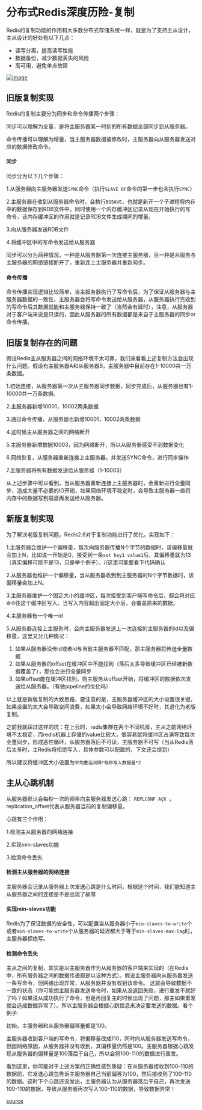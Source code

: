 # 分布式Redis深度历险-复制

Redis的复制功能的作用和大多数分布式存储系统一样，就是为了支持主从设计，主从设计的好处有以下几点：

- 读写分离，提高读写性能
- 数据备份，减少数据丢失的风险
- 高可用，避免单点故障

[![image](https://camo.githubusercontent.com/816063f591c874833313a69eb24200e0972a4114/68747470733a2f2f757365722d676f6c642d63646e2e786974752e696f2f323031382f392f332f313635396434633739656637376234623f773d38343226683d33333826663d706e6726733d3138393639)](https://camo.githubusercontent.com/816063f591c874833313a69eb24200e0972a4114/68747470733a2f2f757365722d676f6c642d63646e2e786974752e696f2f323031382f392f332f313635396434633739656637376234623f773d38343226683d33333826663d706e6726733d3138393639)

## 旧版复制实现

Redis的复制主要分为同步和命令传播两个步骤：

同步可以理解为全量，是将主服务器某一时刻的所有数据全部同步到从服务器。

命令传播可以理解为增量，当主服务器数据被修改时，主服务器向从服务器发送对应的数据修改命令。

#### 同步

同步分为以下几个步骤：

1.从服务器向主服务器发送`SYNC`命令（执行`SLAVE OF`命令的第一步也会执行`SYNC`）

2.主服务器在收到从服务器命令时，会执行`BGSAVE`，也就是新开一个子进程将内存中的数据保存到RDB文件中。同时使用一个内存缓冲区记录从现在开始执行的写命令，该内存缓冲区的作用就是记录RDB文件生成期间的增量。

3.向从服务器发送RDB文件

4.将缓冲区中的写命令发送给从服务器

同步可以分为两种情况，一种是从服务器第一次连接主服务器，另一种是从服务与主服务器的网络链接断开了，重新连上主服务器并重新同步。

#### 命令传播

命令传播实现逻辑比较简单，当主服务器执行了写命令后，为了保证从服务器与主服务器数据的一致性，主服务器会将写命令发送给从服务器，从服务器执行完收到的写命令后其数据就能和主服务器保持一致了（当然会有延时），注意，从服务器对于客户端来说是只读的，因此从服务器的所有数据都是来自于主服务器的同步or命令传播。

## 旧版复制存在的问题

假设Redis主从服务器之间的网络环境不太可靠，我们来看看上述复制方法会出现什么问题。假设有主服务器A和从服务器B，主服务器中目前存在1-10000共一万条数据。

1.初始连接，从服务器第一次从主服务器同步数据，同步完成后，从服务器也有1-10000共一万条数据。

2.主服务器新增10001，10002两条数据

3.通过命令传播，从服务器也新增10001，10002两条数据

4.这时候主从服务器之间的网络断开

5.主服务器新增数据10003，因为网络断开，所以从服务器感受不到数据变化

6.网络恢复，从服务器重新连接上主服务器，并发送SYNC命令，进行同步操作

7.主服务器将所有数据发送给从服务器（1-10003）

从上述步骤中可以看到，当从服务器重新连接上主服务器时，会重新进行全量同步，造成大量不必要的IO开销，如果网络环境不稳定时，会导致主服务器一直将内存中的数据写到磁盘再发送给从服务器。

## 新版复制实现

为了解决老版复制问题，Redis2.8对于复制功能进行了优化。实现如下：

1.主服务器会维护一个偏移量，每次向服务器传播N个字节的数据时，该偏移量就会加上N，比如说一开始是0，接受到一条`set key1 value1`后，其偏移量就为13（真实偏移可能不是13，只是举个例子）。//这里可能要看下代码确认

2.从服务器也维护一个偏移量，当从服务器收到到主服务器的N个字节数据时，该偏移量会加上N。

3.主服务器维护一个固定大小的缓冲区，每次接受到客户端写命令后，都会将对应`命令`往这个缓冲区写入。当写入内容超出固定大小后，会覆盖原来的数据。

4.主服务器有一个唯一id

5.从服务器连接上主服务时，会向主服务器发送上一次连接的主服务器的id以及偏移量，这里又分几种情况：

1. 如果从服务器没传id或者id与当前主服务器不匹配，那主服务器将传送全量数据
2. 如果从服务器的offset在缓冲区中不能找到（落后太多导致缓冲区已经被新数据覆盖了），那也会进行全量同步
3. 如果offset能在缓冲区找到，则主服务从offset开始，将缓冲区的数据依次发送给从服务器。（有做pipeline的优化吗）

以上就是新版复制的大致思路，要注意的是，主服务器缓冲区的大小设置很关键，如果设置的太大会导致空间浪费，如果太小会导致网络环境不好时，其退化为老版复制。

之前我就踩过这样的坑：在上云时，redis集群在两个不同机房，主从之前网络环境不太稳定，而redis机器上存储的value比较大，很容易就将缓冲区占满导致每次全量同步，形成恶性循环，从服务器落后不可读，主服务器不可写（当从Redis落后太多时，主Redis将拒绝写入，具体参数可以配置的，下文还会提到）

所以建议将缓冲区大小设置为`平均重连间隔*每秒写入数据量*2`

## 主从心跳机制

从服务器默认会每秒一次的频率向主服务器发送心跳：
`REPLCONF AÇK `，
replication_offset代表从服务器当前的复制偏移量。

心跳有三个作用：

1.检测主从服务器的网络连接

2.实现min-slaves功能

3.检测命令丢失

#### 检测主从服务器的网络连接

主服务器会记录从服务器上次发送心跳是什么时间，根据这个时间，我们能知道主从服务器之间的连接是不是出现了故障

#### 实现min-slaves功能

Redis为了保证数据的安全性，可以配置当从服务器小于`min-slaves-to-write`个或者`min-slaves-to-write`个从服务器的延迟都大于等于`min-slaves-max-lag`时，主服务器拒绝写。

#### 检测命令丢失

主从之间的复制，其实是以主服务器作为从服务器的客户端来实现的（在Redis中，所有服务器之间的数据传递都是以该种方式）。假设主服务器向从服务器发送一条写命令，但网络出现异常，从服务器并没有收到该命令。
这就会导致数据不一致的状态（你可能想主服务器发送命令时，如果从没返回失败，进行重发不就好了吗？如果说从成功执行了命令，但是再回复主的时候出现了问题，那主如果重发就会造成数据异常了）。所以主服务器会根据心跳信息来决定要发送的数据。看个例子:

初始，主服务器和从服务器偏移量都是100。

主服务器收到客户端的写命令，将偏移量改成110，同时向从服务器发送写命令，但因网络原因，从服务器并没有收到，其偏移量仍然是100。主服务器根据心跳发现从服务器的偏移量是100落后于自己，所以会将100-110的数据进行重发。

看到这里，你可能对于上述方案的正确性感到质疑：在从服务器接收到100-110的数据前，它发送心跳包告诉主服务器自己当前偏移为100，然后接收到了100-110的数据。这时下个心跳还没发出，主服务器认为从服务器落后于自己，再次发送100-110的数据，导致从服务器再次写入100-110的数据，导致数据异常！



[source](https://github.com/farmerjohngit/myblog)

